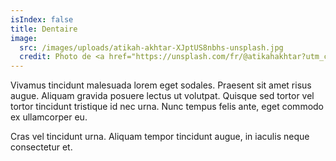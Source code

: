 ```yaml
---
isIndex: false
title: Dentaire
image:
  src: /images/uploads/atikah-akhtar-XJptUS8nbhs-unsplash.jpg
  credit: Photo de <a href="https://unsplash.com/fr/@atikahakhtar?utm_content=creditCopyText&utm_medium=referral&utm_source=unsplash">Atikah Akhtar</a> sur <a href="https://unsplash.com/fr/photos/fauteuil-de-massage-rouge-et-blanc-XJptUS8nbhs?utm_content=creditCopyText&utm_medium=referral&utm_source=unsplash">Unsplash</a>
---
```

Vivamus tincidunt malesuada lorem eget sodales. Praesent sit amet risus augue. Aliquam gravida posuere lectus ut volutpat. Quisque sed tortor vel tortor tincidunt tristique id nec urna. Nunc tempus felis ante, eget commodo ex ullamcorper eu. 

Cras vel tincidunt urna. Aliquam tempor tincidunt augue, in iaculis neque consectetur et.